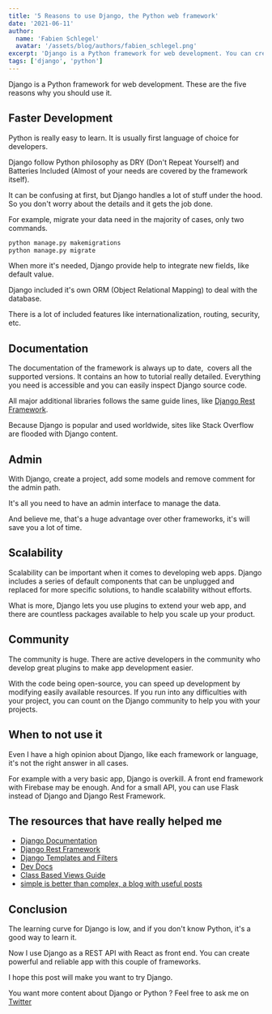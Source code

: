 ```yaml
---
title: '5 Reasons to use Django, the Python web framework'
date: '2021-06-11'
author:
  name: 'Fabien Schlegel'
  avatar: '/assets/blog/authors/fabien_schlegel.png'
excerpt: 'Django is a Python framework for web development. You can create powerful and reliable app with it.'
tags: ['django', 'python']
---
```


Django is a Python framework for web development. These are the five reasons why you should use it.

## Faster Development

Python is really easy to learn. It is usually first language of choice for developers.

Django follow Python philosophy as DRY (Don't Repeat Yourself) and Batteries Included (Almost of your needs are covered by the framework itself).

It can be confusing at first, but Django handles a lot of stuff under the hood. So you don't worry about the details and it gets the job done.

For example, migrate your data need in the majority of cases, only two commands.

```bash
python manage.py makemigrations
python manage.py migrate
```

When more it's needed, Django provide help to integrate new fields, like default value.

Django included it's own ORM (Object Relational Mapping) to deal with the database.

There is a lot of included features like internationalization, routing, security, etc.

## Documentation

The documentation of the framework is always up to date,  covers all the supported versions. It contains an how to tutorial really detailed. Everything you need is accessible and you can easily inspect Django source code.

All major additional libraries follows the same guide lines, like [Django Rest Framework](https://www.django-rest-framework.org/).

Because Django is popular and used worldwide, sites like Stack Overflow are flooded with Django content.

## Admin

With Django, create a project, add some models and remove comment for the admin path.

It's all you need to have an admin interface to manage the data.

And believe me, that's a huge advantage over other frameworks, it's will save you a lot of time.

## Scalability

Scalability can be important when it comes to developing web apps. Django includes a series of default components that can be unplugged and replaced for more specific solutions, to handle scalability without efforts.

What is more, Django lets you use plugins to extend your web app, and there are countless packages available to help you scale up your product.

## Community

The community is huge. There are active developers in the community who develop great plugins to make app development easier.

With the code being open-source, you can speed up development by modifying easily available resources. If you run into any difficulties with your project, you can count on the Django community to help you with your projects.

## When to not use it

Even I have a high opinion about Django, like each framework or language, it's not the right answer in all cases.

For example with a very basic app, Django is overkill. A front end framework with Firebase may be enough. And for a small API, you can use Flask instead of Django and Django Rest Framework.

## The resources that have really helped me

- [Django Documentation](https://docs.djangoproject.com/en/3.2/)
- [Django Rest Framework](https://www.django-rest-framework.org/)
- [Django Templates and Filters](https://www.djangotemplatetagsandfilters.com/)
- [Dev Docs](https://devdocs.io/django~3.2-guides/)
- [Class Based Views Guide](https://ccbv.co.uk/)
- [simple is better than complex, a blog with useful posts](https://simpleisbetterthancomplex.com/)

## Conclusion

The learning curve for Django is low, and if you don't know Python, it's a good way to learn it.

Now I use Django as a REST API with React as front end. You can create powerful and reliable app with this couple of frameworks.

I hope this post will make you want to try Django.

You want more content about Django or Python ? Feel free to ask me on [Twitter](https://twitter.com/fabienschlegel)

